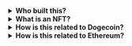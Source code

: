 <details>
<summary>
  <b>Who built this?</b>
</summary>

The short answer is I was feeling inspired 🥬 on 4/20 (aka Doge Day). 

The long answer is I'm a developer who has been building and experimenting with projects at the intersection of generative AI and Ethereum. You can check out my Instagram account at <a href='https://www.instagram.com/notreal.ai/'>@notreal.ai</a>.

I believe that building projects like these is my best shot at making a positive impact in the world. I also just enjoy doing it. I hope that you enjoy it and and that the care and effort that went into it shines through. 

I think making art is one of the best usages of AI, since it amplifies human creativity. I'd like to continue building sites that intersect generative AI and the decentralized web and which benefit the Doge, Ethereum, NFT and global communities. Buying an NFT from this site helps me to continue pursuing that mission.



</details>

<details>
<summary>
  <b>What is an NFT?</b>
</summary>

You can think of an NFT as a digital trading card. Just like physical trading cards, the value comes down to a combination of its inherent value to you, plus what someone else will pay for it.

What makes NFTs different than physical trading cards is that they are natively digital. That means you never have to worry about it maybe being inauthentic. When you're trading one, you never have to worry about the other party not holding up their end of the deal. All of that is enforced digitally, making them easier to handle and trust with high amounts of value.

The other benefit of being natively digital is that they are inherently connected to the markets and liquidity of digital currency. Every day, more than 100 billion USD worth of digital currency changes hands. The simple fact that NFTs exist on the same global marketplace as these currencies them easier to trade for large amounts of value.


Because there is no physical item to ship, NFTs can be bought and then sold in a matter of minutes. That means that as long as someone feels confident they can sell it for slightly more than they bought it, short-term holders are willing to pay whatever price the NFT currently at. This is especially true for a zero-cost trading market such as ours. This means that NFTs should quickly find the price that they are worth, which is beneficial to anyone trying to make a purchasing decision.
</details>

<details>
<summary>
  <b>How is this related to Dogecoin?</b>
</summary>

This market uses RenDoge. RenDoge is simply a way to use your Dogecoin on Ethereum. 1 RenDoge = 1 Dogecoin. The price of the two coins will always be the same.

The folks over at <a href='https://renproject.io/' target='_blank'>RenVM</a> built a way to securely wrap your Dogecoin into an Ethereum token. They do this for many other tokens as well, including Bitcoin.

It costs a 0.15% fee to wrap your Dogecoin and 0.1% fee to unwrap. However this is a pretty reasonable cost to get acccess to the entire Ethereum ecosystem.

</details>

<details>
<summary>
  <b>How is this related to Ethereum?</b>
</summary>

This market uses Polygon, which is a child blockchain of Ethereum. Anything you can run on Ethereum can also run on Polygon, but faster and cheaper. For example, a transaction on Ethereum might be 1000x - 10000x cheaper on Polygon.

You can move NFTs and tokens between Polygon and Ethereum through a bridge. Most tokens are bridged on <a href='https://wallet.matic.today/bridge/'>Polygon bridge site</a> but newer tokens must be added first. NFTs have to be bridged through a custom UI.

You have to pay transaction fees with Polygon tokens, just like you have to pay Ethereum gas fees with ETH. But transactions on Polygon are so cheap that you can get more than enough for free through a <a href='https://matic.supply/'>Polygon token faucet like this one</a>.

Polygon used to be called Matic, so you can think of 'Matic' and 'Polygon' as pretty much interchangeable.
</details>
